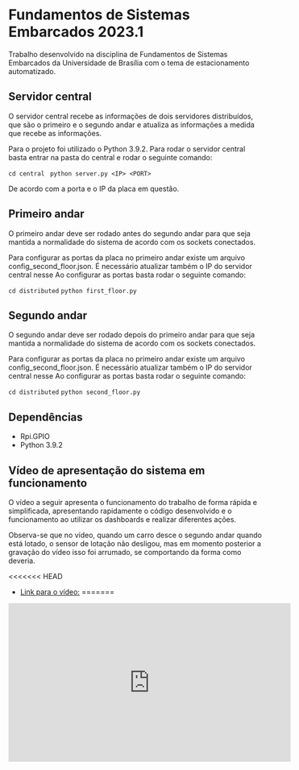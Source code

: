 # Fundamentos de Sistemas Embarcados 2023.1

Trabalho desenvolvido na disciplina de Fundamentos de Sistemas Embarcados da Universidade de Brasília com o tema de estacionamento automatizado. 

## Servidor central
O servidor central recebe as informações de dois servidores distribuídos, que são o primeiro e o segundo andar e atualiza as informações a medida que recebe as informações. 

Para o projeto foi utilizado o Python 3.9.2. Para rodar o servidor central basta entrar na pasta do central e rodar o seguinte comando: 

```cd central```
``` python server.py <IP> <PORT>```

De acordo com a porta e o IP da placa em questão. 

## Primeiro andar 

O primeiro andar deve ser rodado antes do segundo andar para que seja mantida a normalidade do sistema de acordo com os sockets conectados. 

Para configurar as portas da placa no primeiro andar existe um arquivo config_second_floor.json. É necessário atualizar também o IP do servidor central nesse  Ao configurar as portas basta rodar o seguinte comando: 

```cd distributed```
```python first_floor.py```

## Segundo andar 

O segundo andar deve ser rodado depois do primeiro andar para que seja mantida a normalidade do sistema de acordo com os sockets conectados. 

Para configurar as portas da placa no primeiro andar existe um arquivo config_second_floor.json. É necessário atualizar também o IP do servidor central nesse  Ao configurar as portas basta rodar o seguinte comando: 

```cd distributed```
```python second_floor.py```

## Dependências
 - Rpi.GPIO
 - Python 3.9.2


## Vídeo de apresentação do sistema em funcionamento

O vídeo a seguir apresenta o funcionamento do trabalho de forma rápida e simplificada, apresentando rapidamente o código desenvolvido e o funcionamento ao utilizar os dashboards e realizar diferentes ações.


Observa-se que no vídeo, quando um carro desce o segundo andar quando está lotado, o sensor de lotação não desligou, mas em momento posterior a gravação do vídeo isso foi arrumado, se comportando da forma como deveria. 


<<<<<<< HEAD
- [Link para o vídeo:](https://www.youtube.com/watch?v=5PJN8lX-4vs) 
=======

<iframe width="560" height="315" src="https://www.youtube.com/embed/5PJN8lX-4vs" title="YouTube video player" frameborder="0" allow="accelerometer; autoplay; clipboard-write; encrypted-media; gyroscope; picture-in-picture; web-share" allowfullscreen/>
>>>>>>> cc41f074775ddc5302f159193966a97444755189
